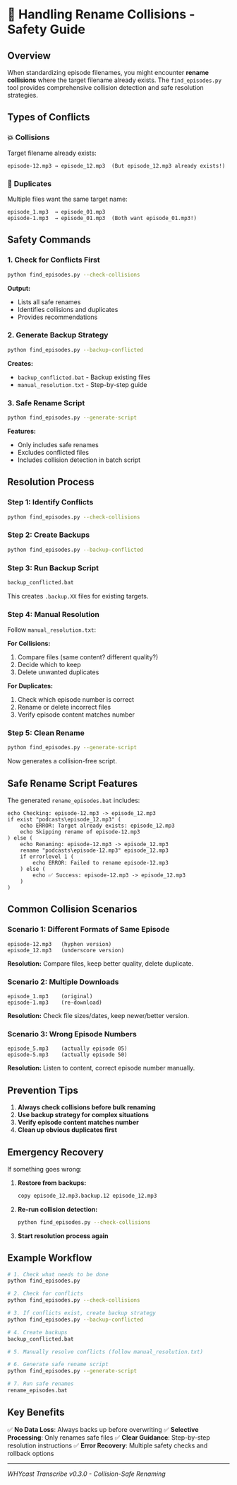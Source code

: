 # 🚨 Handling Rename Collisions - Safety Guide

## Overview

When standardizing episode filenames, you might encounter **rename collisions** where the target filename already exists. The `find_episodes.py` tool provides comprehensive collision detection and safe resolution strategies.

## Types of Conflicts

### 💥 **Collisions**
Target filename already exists:
```
episode-12.mp3 → episode_12.mp3  (But episode_12.mp3 already exists!)
```

### 🔄 **Duplicates** 
Multiple files want the same target name:
```
episode_1.mp3  → episode_01.mp3
episode-1.mp3  → episode_01.mp3  (Both want episode_01.mp3!)
```

## Safety Commands

### 1. Check for Conflicts First
```bash
python find_episodes.py --check-collisions
```
**Output:**
- Lists all safe renames
- Identifies collisions and duplicates
- Provides recommendations

### 2. Generate Backup Strategy
```bash
python find_episodes.py --backup-conflicted
```
**Creates:**
- `backup_conflicted.bat` - Backup existing files
- `manual_resolution.txt` - Step-by-step guide

### 3. Safe Rename Script
```bash
python find_episodes.py --generate-script
```
**Features:**
- Only includes safe renames
- Excludes conflicted files
- Includes collision detection in batch script

## Resolution Process

### Step 1: Identify Conflicts
```bash
python find_episodes.py --check-collisions
```

### Step 2: Create Backups
```bash
python find_episodes.py --backup-conflicted
```

### Step 3: Run Backup Script
```bash
backup_conflicted.bat
```
This creates `.backup.XX` files for existing targets.

### Step 4: Manual Resolution
Follow `manual_resolution.txt`:

**For Collisions:**
1. Compare files (same content? different quality?)
2. Decide which to keep
3. Delete unwanted duplicates

**For Duplicates:**
1. Check which episode number is correct
2. Rename or delete incorrect files
3. Verify episode content matches number

### Step 5: Clean Rename
```bash
python find_episodes.py --generate-script
```
Now generates a collision-free script.

## Safe Rename Script Features

The generated `rename_episodes.bat` includes:

```batch
echo Checking: episode-12.mp3 -> episode_12.mp3
if exist "podcasts\episode_12.mp3" (
    echo ERROR: Target already exists: episode_12.mp3
    echo Skipping rename of episode-12.mp3
) else (
    echo Renaming: episode-12.mp3 -> episode_12.mp3
    rename "podcasts\episode-12.mp3" episode_12.mp3
    if errorlevel 1 (
        echo ERROR: Failed to rename episode-12.mp3
    ) else (
        echo ✅ Success: episode-12.mp3 -> episode_12.mp3
    )
)
```

## Common Collision Scenarios

### Scenario 1: Different Formats of Same Episode
```
episode-12.mp3   (hyphen version)
episode_12.mp3   (underscore version)
```
**Resolution:** Compare files, keep better quality, delete duplicate.

### Scenario 2: Multiple Downloads
```
episode_1.mp3    (original)
episode-1.mp3    (re-download)
```
**Resolution:** Check file sizes/dates, keep newer/better version.

### Scenario 3: Wrong Episode Numbers
```
episode_5.mp3    (actually episode 05)
episode-5.mp3    (actually episode 50)
```
**Resolution:** Listen to content, correct episode number manually.

## Prevention Tips

1. **Always check collisions before bulk renaming**
2. **Use backup strategy for complex situations**
3. **Verify episode content matches number**
4. **Clean up obvious duplicates first**

## Emergency Recovery

If something goes wrong:

1. **Restore from backups:**
   ```bash
   copy episode_12.mp3.backup.12 episode_12.mp3
   ```

2. **Re-run collision detection:**
   ```bash
   python find_episodes.py --check-collisions
   ```

3. **Start resolution process again**

## Example Workflow

```bash
# 1. Check what needs to be done
python find_episodes.py

# 2. Check for conflicts
python find_episodes.py --check-collisions

# 3. If conflicts exist, create backup strategy
python find_episodes.py --backup-conflicted

# 4. Create backups
backup_conflicted.bat

# 5. Manually resolve conflicts (follow manual_resolution.txt)

# 6. Generate safe rename script
python find_episodes.py --generate-script

# 7. Run safe renames
rename_episodes.bat
```

## Key Benefits

✅ **No Data Loss**: Always backs up before overwriting
✅ **Selective Processing**: Only renames safe files
✅ **Clear Guidance**: Step-by-step resolution instructions
✅ **Error Recovery**: Multiple safety checks and rollback options

---
*WHYcast Transcribe v0.3.0 - Collision-Safe Renaming*
